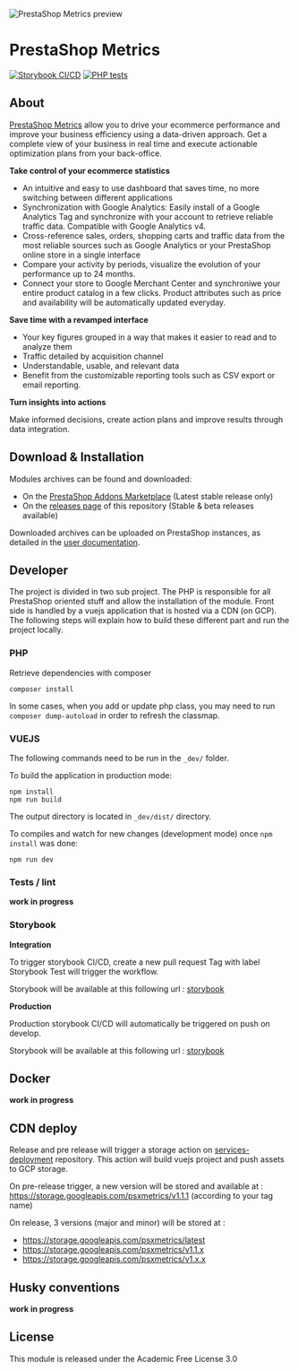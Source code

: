 ![PrestaShop Metrics preview](.github/pics/metrics-preview.webp)

# PrestaShop Metrics
[![Storybook CI/CD](https://github.com/PrestaShopCorp/ps_metrics/actions/workflows/ci-cd-storybook.yml/badge.svg)](https://github.com/PrestaShopCorp/ps_metrics/actions/workflows/ci-cd-storybook.yml)
[![PHP tests](https://github.com/PrestaShopCorp/ps_metrics/actions/workflows/php.yml/badge.svg)](https://github.com/PrestaShopCorp/ps_metrics/actions/workflows/php.yml)

## About

[PrestaShop Metrics](https://addons.prestashop.com/analytics-statistics/) allow you to drive your ecommerce performance and improve your business efficiency using a data-driven approach. Get a complete view of your business in real time and execute actionable optimization plans from your back-office.

**Take control of your ecommerce statistics**

- An intuitive and easy to use dashboard that saves time, no more switching between different applications
- Synchronization with Google Analytics: Easily install of a Google Analytics Tag and synchronize with your account to retrieve reliable traffic data. Compatible with Google Analytics v4.
- Cross-reference sales, orders, shopping carts and traffic data from the most reliable sources such as Google Analytics or your PrestaShop online store in a single interface
- Compare your activity by periods, visualize the evolution of your performance up to 24 months.
- Connect your store to Google Merchant Center and synchroniwe your entire product catalog in a few clicks. Product attributes such as price and availability will be automatically updated everyday.

**Save time with a revamped interface**

- Your key figures grouped in a way that makes it easier to read and to analyze them
- Traffic detailed by acquisition channel
- Understandable, usable, and relevant data
- Benefit from the customizable reporting tools such as CSV export or email reporting.

**Turn insights into actions**

Make informed decisions, create action plans and improve results through data integration.

## Download & Installation

Modules archives can be found and downloaded:
* On the [PrestaShop Addons Marketplace](https://addons.prestashop.com/analytics-statistics/49583-prestashop-metrics.html) (Latest stable release only)
* On the [releases page](https://github.com/PrestaShopCorp/ps_metrics/releases) of this repository (Stable & beta releases available)

Downloaded archives can be uploaded on PrestaShop instances, as detailed in the [user documentation](https://doc.prestashop.com/display/PS17/Modules+Selection#ModulesSelection-Uploadingamodulemanually).

## Developer

The project is divided in two sub project. The PHP is responsible for all PrestaShop oriented stuff and allow the installation of the module.
Front side is handled by a vuejs application that is hosted via a CDN (on GCP).
The following steps will explain how to build these different part and run the project locally.

### PHP

Retrieve dependencies with composer

```
composer install
```

In some cases, when you add or update php class, you may need to run `composer dump-autoload` in order to refresh the classmap.

### VUEJS

The following commands need to be run in the `_dev/` folder.

To build the application in production mode:

```
npm install
npm run build
```

The output directory is located in `_dev/dist/` directory.

To compiles and watch for new changes (development mode) once `npm install` was done:

```
npm run dev
```

### Tests / lint

**work in progress**

### Storybook

**Integration**

To trigger storybook CI/CD, create a new pull request
Tag with label Storybook Test will trigger the workflow.

Storybook will be available at this following url : [storybook](https://storybook-metrics.psessentials-integration.net)

**Production**

Production storybook CI/CD will automatically be triggered on push on develop.

Storybook will be available at this following url : [storybook](https://storybook-metrics.psessentials.net)

## Docker

**work in progress**

## CDN deploy

Release and pre release will trigger a storage action on [services-deployment](https://github.com/PrestaShopCorp/services-deployment) repository.
This action will build vuejs project and push assets to GCP storage.

On pre-release trigger, a new version will be stored and available at : https://storage.googleapis.com/psxmetrics/v1.1.1 (according to your tag name)

On release, 3 versions (major and minor) will be stored at :

* https://storage.googleapis.com/psxmetrics/latest
* https://storage.googleapis.com/psxmetrics/v1.1.x
* https://storage.googleapis.com/psxmetrics/v1.x.x

## Husky conventions

**work in progress**

## License

This module is released under the Academic Free License 3.0
